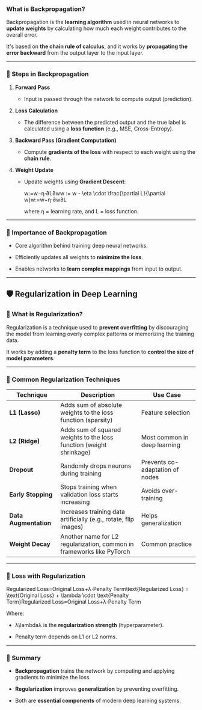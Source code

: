 ### What is Backpropagation?

Backpropagation is the **learning algorithm** used in neural networks to **update weights** by calculating how much each weight contributes to the overall error.

It's based on **the chain rule of calculus**, and it works by **propagating the error backward** from the output layer to the input layer.

---

### 🔹 Steps in Backpropagation

1. **Forward Pass**
    
    - Input is passed through the network to compute output (prediction).
        
2. **Loss Calculation**
    
    - The difference between the predicted output and the true label is calculated using a **loss function** (e.g., MSE, Cross-Entropy).
        
3. **Backward Pass (Gradient Computation)**
    
    - Compute **gradients of the loss** with respect to each weight using the **chain rule**.
        
4. **Weight Update**
    
    - Update weights using **Gradient Descent**:
        
        w:=w−η⋅∂L∂ww := w - \eta \cdot \frac{\partial L}{\partial w}w:=w−η⋅∂w∂L​
        
        where η = learning rate, and L = loss function.
        

---

### 🔹 Importance of Backpropagation

- Core algorithm behind training deep neural networks.
    
- Efficiently updates all weights to **minimize the loss**.
    
- Enables networks to **learn complex mappings** from input to output.
    

---

## 🛡️ **Regularization in Deep Learning**

### 🔹 What is Regularization?

Regularization is a technique used to **prevent overfitting** by discouraging the model from learning overly complex patterns or memorizing the training data.

It works by adding a **penalty term** to the loss function to **control the size of model parameters**.

---

### 🔹 Common Regularization Techniques

|Technique|Description|Use Case|
|---|---|---|
|**L1 (Lasso)**|Adds sum of absolute weights to the loss function (sparsity)|Feature selection|
|**L2 (Ridge)**|Adds sum of squared weights to the loss function (weight shrinkage)|Most common in deep learning|
|**Dropout**|Randomly drops neurons during training|Prevents co-adaptation of nodes|
|**Early Stopping**|Stops training when validation loss starts increasing|Avoids over-training|
|**Data Augmentation**|Increases training data artificially (e.g., rotate, flip images)|Helps generalization|
|**Weight Decay**|Another name for L2 regularization, common in frameworks like PyTorch|Common practice|

---

### 🔹 Loss with Regularization

Regularized Loss=Original Loss+λ⋅Penalty Term\text{Regularized Loss} = \text{Original Loss} + \lambda \cdot \text{Penalty Term}Regularized Loss=Original Loss+λ⋅Penalty Term

Where:

- λ\lambdaλ is the **regularization strength** (hyperparameter).
    
- Penalty term depends on L1 or L2 norms.
    

---

### 🔹 Summary

- **Backpropagation** trains the network by computing and applying gradients to minimize the loss.
    
- **Regularization** improves **generalization** by preventing overfitting.
    
- Both are **essential components** of modern deep learning systems.